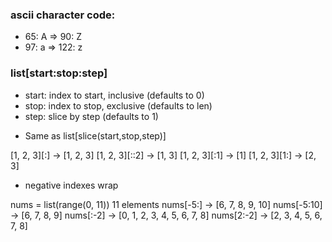 ### ascii character code:
- 65: A => 90: Z
- 97: a => 122: z 




### list[start:stop:step]
* start: index to start, inclusive (defaults to 0)
* stop:  index to stop,  exclusive (defaults to len)
* step:  slice by step             (defaults to 1)

- Same as list[slice(start,stop,step)]

[1, 2, 3][:]    → [1, 2, 3]
[1, 2, 3][::2]  → [1, 3]
[1, 2, 3][:1]   → [1]
[1, 2, 3][1:]   → [2, 3]

- negative indexes wrap

nums = list(range(0, 11))   11 elements
nums[-5:]     → [6, 7, 8, 9, 10]
nums[-5:10]   → [6, 7, 8, 9]
nums[:-2]     → [0, 1, 2, 3, 4, 5, 6, 7, 8]
nums[2:-2]    → [2, 3, 4, 5, 6, 7, 8]
